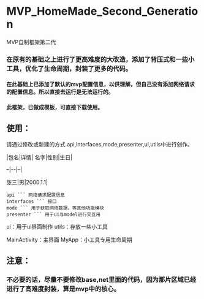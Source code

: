 # MVP_HomeMade_Second_Generation
MVP自制框架第二代

### 在原有的基础之上进行了更高难度的大改造，添加了背压式和一些小工具，优化了生命周期，封装了更多的代码。
#### 在此基础上已添加了默认的mvp配置信息，以供理解，但自己没有添加网络请求的配置信息。所以直接去运行是无法运行的。

#### 此框架，已做成模板，可直接下载使用。

## 使用：
请通过修改或新建的方式
api,interfaces,mode,presenter,ui,utils中进行创作。

|包名|详情|
名字|性别|生日|

–|--|–|

张三|男|2000.1.1|


```
api ``` 网络请求配置信息
interfaces ``` 接口
mode ``` 用于获取网络数据，等其他功能模块
presenter ``` 用于ui与model进行交互用
```
ui：用于ui界面制作
utils：存放一些小工具

MainActivity：主界面
MyApp：小工具专用生命周期

## 注意：
### 不必要的话，尽量不要修改base,net里面的代码，因为那片区域已经进行了高难度封装，算是mvp中的核心。
